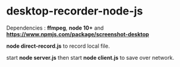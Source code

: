 # desktop-recorder-node-js

Dependencies : **ffmpeg**, **node 10+** and **https://www.npmjs.com/package/screenshot-desktop**

**node direct-record.js** to record local file.

start **node server.js** then start **node client.js** to save over network.
